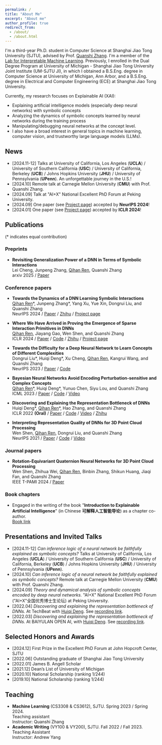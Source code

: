 ```yaml
---
permalink: /
title: "About Me"
excerpt: "About me"
author_profile: true
redirect_from: 
  - /about/
  - /about.html
---
```



I'm a third-year Ph.D. student in Computer Science at Shanghai Jiao Tong University (SJTU), advised by Prof. [Quanshi Zhang](http://qszhang.com). I'm a member of the [Lab for Interpretable Machine Learning](https://sjtu-xai-lab.github.io/). Previously, I enrolled in the Dual Degree Program at University of Michigan - Shanghai Jiao Tong University Joint Institute (UM-SJTU JI), in which I obtained a B.S.Eng. degree in Computer Science at University of Michigan, Ann Arbor, and a B.S.Eng. degree in Electrical and Computer Engineering (ECE) at Shanghai Jiao Tong University.

Currently, my research focuses on Explainable AI (XAI):
- Explaining artificial intelligence models (especially deep neural networks) with symbolic concepts
- Analyzing the dynamics of symbolic concepts learned by neural networks during the training process
- Manipulating/debugging neural networks at the concept level. 
- I also have a broad interest in general topics in machine learning, computer vision, and trustworthy large language models (LLMs).


## News
- [2024.11-12] Talks at University of California, Los Angeles (**UCLA**) / University of Southern California (**USC**) / University of California, Berkeley (**UCB**) / Johns Hopkins University (**JHU**) / University of Pennsylvania (**UPenn**). An unforgettable journey in the U.S.!
- [2024.10] Remote talk at Carnegie Mellon University (**CMU**) with Prof. Quanshi Zhang.
- [2024.09] Talk at "AI+X" National Excellent PhD Forum at Peking University.
- [2024.09] One paper (see [Project page](https://sjtu-xai-lab.github.io/InteractionDynamics/)) accepted by **NeurIPS 2024**!
- [2024.01] One paper (see [Project page](https://sjtu-xai-lab.github.io/InteractionSparsity/)) accepted by **ICLR 2024**!


## Publications
(* indicates equal contribution)

### Preprints

* **Revisiting Generalization Power of a DNN in Terms of Symbolic Interactions**  
    Lei Cheng, Junpeng Zhang, <u>Qihan Ren</u>, Quanshi Zhang  
    arxiv 2025 / [Paper](https://arxiv.org/abs/2502.10162)

### Conference papers

* **Towards the Dynamics of a DNN Learning Symbolic Interactions**  
    <u>Qihan Ren</u>\*, Junpeng Zhang\*, Yang Xu, Yue Xin, Dongrui Liu, and Quanshi Zhang  
    NeurIPS 2024 / [Paper](https://arxiv.org/abs/2407.19198) / [Zhihu](https://zhuanlan.zhihu.com/p/711281443) / [Project page](https://sjtu-xai-lab.github.io/InteractionDynamics/)

* **Where We Have Arrived in Proving the Emergence of Sparse Interaction Primitives in DNNs**  
    <u>Qihan Ren</u>, Jiayang Gao, Wen Shen, and Quanshi Zhang  
    ICLR 2024 / [Paper](https://openreview.net/forum?id=3pWSL8My6B) / [Code](https://github.com/sjtu-xai-lab/interaction-sparsity) / [Zhihu](https://zhuanlan.zhihu.com/p/693747946) / [Project page](https://sjtu-xai-lab.github.io/InteractionSparsity/)

* **Towards the Difficulty for a Deep Neural Network to Learn Concepts of Different Complexities**  
    Dongrui Liu\*, Huiqi Deng\*, Xu Cheng, <u>Qihan Ren</u>, Kangrui Wang, and Quanshi Zhang  
    NeurIPS 2023 / [Paper](https://openreview.net/forum?id=mZ3hnyL9bS) / [Code](https://github.com/sjtu-xai-lab/Learn)

* **Bayesian Neural Networks Avoid Encoding Perturbation-sensitive and Complex Concepts**  
    <u>Qihan Ren</u>\*, Huiqi Deng\*, Yunuo Chen, Siyu Lou, and Quanshi Zhang  
    ICML 2023 / [Paper](https://openreview.net/forum?id=UkG4Nn634P) / [Code](https://github.com/sjtu-xai-lab/BNN-concepts) / [Video](https://icml.cc/virtual/2023/poster/24385)

* **Discovering and Explaining the Representation Bottleneck of DNNs**  
    Huiqi Deng\*, <u>Qihan Ren</u>\*, Hao Zhang, and Quanshi Zhang  
    ICLR 2022 **(Oral)** / [Paper](https://openreview.net/forum?id=iRCUlgmdfHJ) / [Code](https://github.com/Nebularaid2000/bottleneck) / [Video](https://iclr.cc/virtual/2022/oral/6623) / [Zhihu](https://zhuanlan.zhihu.com/p/422420088)

* **Interpreting Representation Quality of DNNs for 3D Point Cloud Processing**   
    Wen Shen, <u>Qihan Ren</u>, Dongrui Liu, and Quanshi Zhang  
    NeurIPS 2021 / [Paper](https://arxiv.org/abs/2111.03549) / [Code](https://github.com/ada-shen/Interpret_quality) / [Video](https://nips.cc/virtual/2021/poster/27421)

### Journal papers
* **Rotation-Equivariant Quaternion Neural Networks for 3D Point Cloud Processing**  
    Wen Shen, Zhihua Wei, <u>Qihan Ren</u>, Binbin Zhang, Shikun Huang, Jiaqi Fan, and Quanshi Zhang  
    IEEE T-PAMI 2024 / [Paper](https://ieeexplore.ieee.org/abstract/document/10384563)

### Book chapters

* Engaged in the writing of the book "**Introduction to Explainable Artificial Intelligence**" (in Chinese **可解释人工智能导论**) as a chapter co-author.   
    [Book link](https://item.jd.com/13700578.html) 



## Presentations and Invited Talks

* [2024.11-12] _Can inference logic of a neural network be faithfully explained as symbolic concepts?_ Talks at University of California, Los Angeles (**UCLA**) / University of Southern California (**USC**) / University of California, Berkeley (**UCB**) / Johns Hopkins University (**JHU**) / University of Pennsylvania (**UPenn**). <!-- (2024.11.16-12.7) -->
* [2024.10] _Can inference logic of a neural network be faithfully explained as symbolic concepts?_  Remote talk at Carnegie Mellon University (**CMU**) with Prof. Quanshi Zhang. <!-- (2024.10.22) -->
* [2024.09] _Theory and dynamical analysis of symbolic concepts encoded by deep neural networks._ "AI+X" National Excellent PhD Forum ("AI+X"全国优秀博士生论坛) at Peking University. <!-- (2024.9.28) -->
* [2022.04] _Discovering and explaining the representation bottleneck of DNNs._ At TechBeat with [Huiqi Deng](https://huiqideng1.netlify.app/). See [recording link](https://www.techbeat.net/talk-info?id=657). <!-- (2022.4.26) -->
* [2022.03] _Discovering and explaining the representation bottleneck of DNNs._ At BAIYULAN OPEN AI, with [Huiqi Deng](https://huiqideng1.netlify.app/). See [recording link](https://www.slidestalk.com/Baiyulan/85933?video). <!-- (2022.3.9) -->


## Selected Honors and Awards
- [2024.12] First Prize in the Excellent PhD Forum at John Hopcroft Center, SJTU
- [2022.06] Outstanding graduate of Shanghai Jiao Tong University
- [2022.01] James B. Angell Scholar
- [2021.12] Dean’s List of University of Michigan
- [2020.10] National Scholarship (ranking 1/244)
- [2019.10] National Scholarship (ranking 1/244)


## Teaching
* **Machine Learning** (CS3308 & CS3612), SJTU. Spring 2023 / Spring 2024.<br>
    Teaching assistant<br>
    Instructor: Quanshi Zhang
* **Academic Writing** (VY100 & VY200), SJTU. Fall 2022 / Fall 2023.<br>
    Teaching Assistant<br>
    Instructor: Andrew Yang
